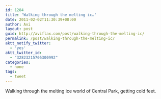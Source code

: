 ```yaml
---
id: 1284
title: 'Walking through the melting ic…'
date: 2011-02-02T11:30:39+00:00
author: Avi
layout: post
guid: http://aviflax.com/post/walking-through-the-melting-ic/
permalink: /post/walking-through-the-melting-ic/
aktt_notify_twitter:
  - 'yes'
aktt_twitter_id:
  - "32823215705300992"
categories:
  - none
tags:
  - tweet
---
```

Walking through the melting ice world of Central Park, getting cold feet.